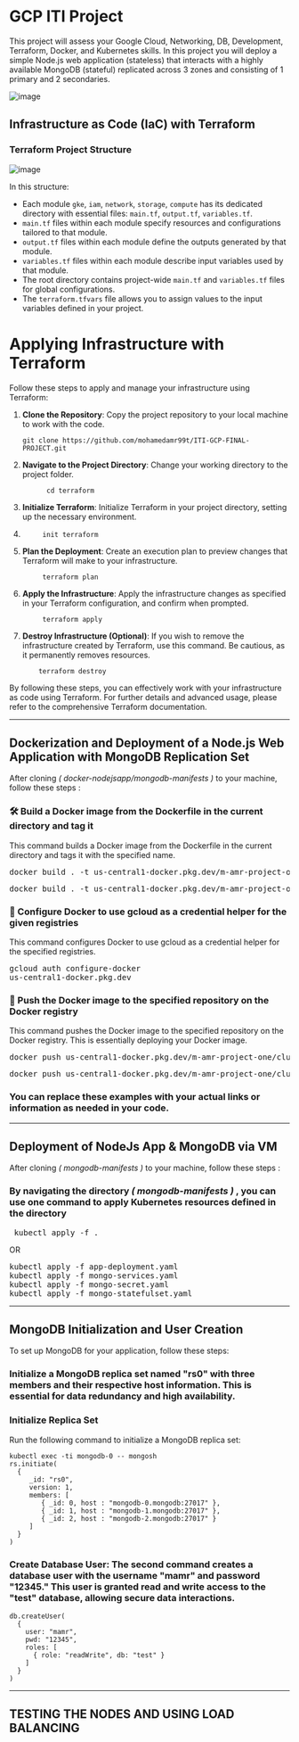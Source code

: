 # GCP ITI Project
This project will assess your Google Cloud, Networking, DB, Development,
Terraform, Docker, and Kubernetes skills.
In this project you will deploy a simple Node.js web application (stateless) that
interacts with a highly available MongoDB (stateful) replicated across 3 zones
and consisting of 1 primary and 2 secondaries.

![image](https://github.com/mohamedamr99t/ITI-GCP-FINAL-PROJECT/assets/139065575/cb1c221b-0aad-4071-bf50-e970a508f975)

## Infrastructure as Code (IaC) with Terraform 
### Terraform Project Structure

![image](https://github.com/mohamedamr99t/ITI-GCP-FINAL-PROJECT/assets/139065575/34331303-050e-4122-b4e9-b9c8e626efdb)

</details>

In this structure:

- Each module `gke`, `iam`, `network`, `storage`, `compute` has its dedicated directory with essential files: `main.tf`, `output.tf`, `variables.tf`.
- `main.tf` files within each module specify resources and configurations tailored to that module.
- `output.tf` files within each module define the outputs generated by that module.
- `variables.tf` files within each module describe input variables used by that module.
- The root directory contains project-wide `main.tf` and `variables.tf` files for global configurations.
- The `terraform.tfvars` file allows you to assign values to the input variables defined in your project.

# Applying Infrastructure with Terraform

Follow these steps to apply and manage your infrastructure using Terraform:

1. **Clone the Repository**: Copy the project repository to your local machine to work with the code.

       git clone https://github.com/mohamedamr99t/ITI-GCP-FINAL-PROJECT.git
   
2. **Navigate to the Project Directory**: Change your working directory to the project folder. 
  
             cd terraform 
   
3. **Initialize Terraform**: Initialize Terraform in your project directory, setting up the necessary environment.

4.          init terraform 

5. **Plan the Deployment**: Create an execution plan to preview changes that Terraform will make to your infrastructure.
  
            terraform plan 

6. **Apply the Infrastructure**: Apply the infrastructure changes as specified in your Terraform configuration, and confirm when prompted.

            terraform apply

7. **Destroy Infrastructure (Optional)**: If you wish to remove the infrastructure created by Terraform, use this command. Be cautious, as it permanently removes resources.
  
           terraform destroy 

By following these steps, you can effectively work with your infrastructure as code using Terraform. For further details and advanced usage, please refer to the comprehensive Terraform documentation.

---
## Dockerization and Deployment of a Node.js Web Application with MongoDB Replication Set
After cloning *( docker-nodejsapp/mongodb-manifests )* to your machine, follow these steps : 
### 🛠️ Build a Docker image from the Dockerfile in the current directory and tag it
  This command builds a Docker image from the Dockerfile in the current directory and tags it with the specified name.
   <pre>docker build . -t us-central1-docker.pkg.dev/m-amr-project-one/cluster-storage/nodejsapp:v1      -> nodeJs app    </pre>
   <pre>docker build . -t us-central1-docker.pkg.dev/m-amr-project-one/cluster-storage/mongodb-image:v1    -> mongoDB      </pre>  

### 🔑 Configure Docker to use gcloud as a credential helper for the given registries
  This command configures Docker to use gcloud as a credential helper for the specified registries.
    <pre>gcloud auth configure-docker us-central1-docker.pkg.dev</pre>  

### 🚀 Push the Docker image to the specified repository on the Docker registry
  This command pushes the Docker image to the specified repository on the Docker registry. This is essentially deploying your Docker image.
   <pre>docker push us-central1-docker.pkg.dev/m-amr-project-one/cluster-storage/nodejsapp:v1      -> nodeJs app    </pre>
   <pre>docker push us-central1-docker.pkg.dev/m-amr-project-one/cluster-storage/mongodb-image:v1    -> mongoDB      </pre>  
### You can replace these examples with your actual links or information as needed in your code.
---
## Deployment of NodeJs App & MongoDB via VM 
After cloning *( mongodb-manifests )* to your machine, follow these steps : 
### By navigating the directory *( mongodb-manifests )* , you can use one command to apply Kubernetes resources defined in the directory
<pre> kubectl apply -f . </pre>
OR 
<pre>kubectl apply -f app-deployment.yaml
kubectl apply -f mongo-services.yaml
kubectl apply -f mongo-secret.yaml
kubectl apply -f mongo-statefulset.yaml</pre>
---
## MongoDB Initialization and User Creation

To set up MongoDB for your application, follow these steps:

### Initialize a MongoDB replica set named "rs0" with three members and their respective host information. This is essential for data redundancy and high availability.
### Initialize Replica Set

Run the following command to initialize a MongoDB replica set:

```shell
kubectl exec -ti mongodb-0 -- mongosh 
rs.initiate(
  {
     _id: "rs0",
     version: 1,
     members: [
        { _id: 0, host : "mongodb-0.mongodb:27017" },
        { _id: 1, host : "mongodb-1.mongodb:27017" },
        { _id: 2, host : "mongodb-2.mongodb:27017" }
     ]
  }
)
```
### Create Database User: The second command creates a database user with the username "mamr" and password "12345." This user is granted read and write access to the "test" database, allowing secure data interactions.
```
db.createUser(
  {
    user: "mamr",
    pwd: "12345",
    roles: [
      { role: "readWrite", db: "test" }
    ]
  }
)
```

---
## TESTING THE NODES AND USING LOAD BALANCING

